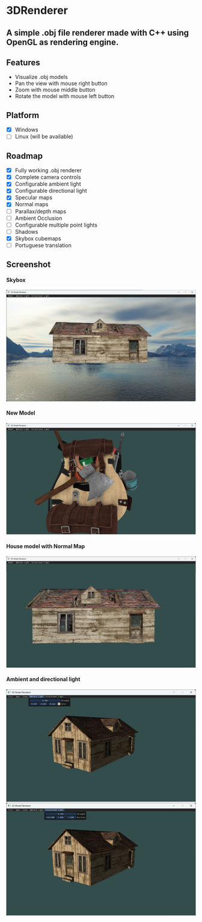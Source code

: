 # 3DRenderer
A simple .obj file renderer made with C++ using OpenGL as rendering engine.
---
## Features
- Visualize .obj models
- Pan the view with mouse right button
- Zoom with mouse middle button
- Rotate the model with mouse left button

## Platform
- [X] Windows
- [ ] Linux (will be available)

## Roadmap
- [X] Fully working .obj renderer
- [X] Complete camera controls
- [x] Configurable ambient light
- [x] Configurable directional light
- [X] Specular maps
- [X] Normal maps
- [ ] Parallax/depth maps
- [ ] Ambient Occlusion
- [ ] Configurable multiple point lights
- [ ] Shadows
- [X] Skybox cubemaps
- [ ] Portuguese translation

## Screenshot
#### Skybox
![New Model](https://github.com/Marchinner/3DRenderer/blob/main/screenshots/skybox.png)
#### New Model
![New Model](https://github.com/Marchinner/3DRenderer/blob/main/screenshots/new-model.png)
#### House model with Normal Map
![Normal Map](https://github.com/Marchinner/3DRenderer/blob/main/screenshots/normal-map.png)
#### Ambient and directional light
![Ambient Light](https://github.com/Marchinner/3DRenderer/blob/main/screenshots/ambient-light.png)
![Sun Light](https://github.com/Marchinner/3DRenderer/blob/main/screenshots/directional-light.png)

